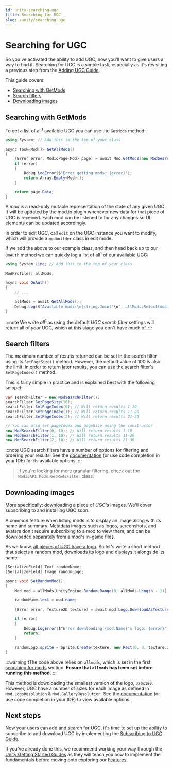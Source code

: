 ```yaml
---
id: unity-searching-ugc
title: Searching for UGC
slug: /unity/searching-ugc
---
```


# Searching for UGC

So you've activated the ability to add UGC, now you'll want to give users a way to find it. Searching for UGC is a simple task, especially as it's revisiting a previous step from the [Adding UGC Guide](/unity/adding-ugc). 

This guide covers:

* [Searching with GetMods](#searching-with-getmods)
* [Search filters](#search-filters)
* [Downloading images](#downloading-images)

## Searching with GetMods

To get a list of all<sup>1</sup> available UGC you can use the `GetMods` method:

```csharp
using System; // Add this to the top of your class

async Task<Mod[]> GetAllMods()
{
    (Error error, ModioPage<Mod> page) = await Mod.GetMods(new ModSearchFilter());
    if (error)
    {
        Debug.LogError($"Error getting mods: {error}");
        return Array.Empty<Mod>();
    }

    return page.Data;
}
```


A *mod* is a read-only mutable representation of the state of any given UGC. It will be updated by the mod.io plugin whenever new data for that piece of UGC is received. Each mod can be listened to for any changes so UI elements can be updated accordingly. 

In order to edit UGC, call `edit` on the UGC instance you want to modify, which will provide a `modbuilder` class in edit mode.

If we add the above to our example class, and then head back up to our `OnAuth` method we can quickly log a list of all<sup>1</sup> of our available UGC:

```csharp
using System.Linq; // Add this to the top of your class

ModProfile[] allMods;

async void OnAuth()
{
    // ...
    
    allMods = await GetAllMods();
    Debug.Log($"Available mods:\n{string.Join("\n", allMods.Select(mod => $"{mod.Name} (id: {mod.Id})"))}");
}
```

:::note
We write *all<sup>1</sup>* as using the default *UGC search filter* settings will return all of *your* UGC, which at this stage you don't have much of.
:::

## Search filters

The maximum number of results returned can be set in the search filter using its `SetPageSize()` method. However, the default value of 100 is also the limit. In order to return later results, you can use the search filter's `SetPageIndex()` method.

This is fairly simple in practice and is explained best with the following snippet:

```csharp
var searchFilter = new ModSearchFilter();
searchFilter.SetPageSize(10);
searchFilter.SetPageIndex(0); // Will return results 1-10
searchFilter.SetPageIndex(1); // Will return results 11-20
searchFilter.SetPageIndex(2); // Will return results 21-30

// You can also set pageIndex and pageSize using the constructor
new ModSearchFilter(0, 10); // Will return results 1-10
new ModSearchFilter(1, 10); // Will return results 11-20
new ModSearchFilter(2, 10); // Will return results 21-30
```

:::note
UGC search filters have a number of options for filtering and ordering your results. See the [documentation](/unity) (or use code completion in your IDE) for its available options.
:::
> If you're looking for more granular filtering, check out the `ModioAPI.Mods.GetModsFilter` class.

## Downloading images

More specifically: downloading a piece of *UGC's* images. We'll cover subscribing to and installing UGC soon.

A common feature when listing mods is to display an image along with its name and summary. Metadata images such as logos, screenshots, and avatars don't require subscribing to a mod to view them, and can be downloaded separately from a mod's in-game files.

As we know, [all pieces of UGC have a logo](#submitting-UGC). So let's write a short method that selects a random mod, downloads its logo and displays it alongside its name:

```csharp
[SerializeField] Text randomName;
[SerializeField] Image randomLogo;

async void SetRandomMod()
{
    Mod mod = allMods[UnityEngine.Random.Range(0, allMods.Length - 1)];

    randomName.text = mod.name;
    
    (Error error, Texture2D texture) = await mod.Logo.DownloadAsTexture2D(Mod.LogoResolution.X320_Y180);

    if (error)
    {
        Debug.LogError($"Error downloading {mod.Name}'s logo: {error}");
        return;
    }
    
    randomLogo.sprite = Sprite.Create(texture, new Rect(0, 0, texture.width, texture.height), Vector2.zero);
}
```

:::warning
tThe code above relies on `allmods`, which is set in the first [searching for mods](#searching-for-ugc) section. **Ensure that `allmods` has been set before running this method.**
:::

This method is downloading the smallest version of the logo, `320x180`. However, UGC have a number of sizes for each image as defined in `Mod.LogoResolution` &amp; `Mod.GalleryResolution`. See the [documentation](https://sdkdocs.mod.io/unity/) (or use code completion in your IDE) to view available options.

## Next steps

Now your users can add and search for UGC, it's time to set up the ability to subscribe to and download UGC by implementing the [Subscribing to UGC Guide](/unity/subscribing).

If you've already done this, we recommend working your way through the [Unity Getting Started Guides](/unity#unity-engine-core-plugin-guides) as they will teach you how to implement the fundamentals before moving onto exploring our [Features](https://docs.mod.io/features).